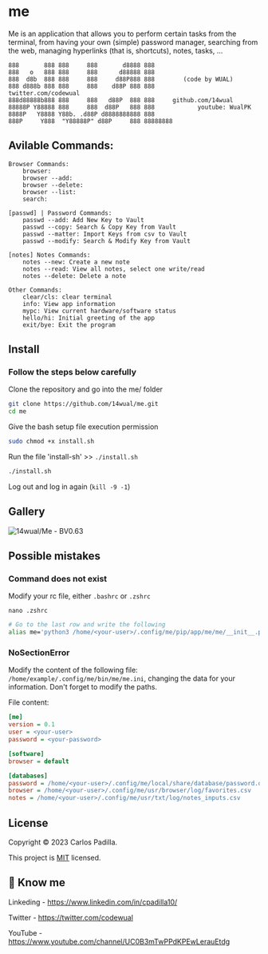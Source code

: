 # me

Me is an application that allows you to perform certain tasks from the terminal, from having your own (simple) password manager, searching from the web, managing hyperlinks (that is, shortcuts), notes, tasks, ...

```
888       888 888     888       d8888 888
888   o   888 888     888      d88888 888
888  d8b  888 888     888     d88P888 888        (code by WUAL)
888 d888b 888 888     888    d88P 888 888            twitter.com/codewual
888d88888b888 888     888   d88P  888 888     github.com/14wual
88888P Y88888 888     888  d88P   888 888            youtube: WualPK
8888P   Y8888 Y88b. .d88P d8888888888 888     
888P     Y888  "Y88888P" d88P     888 88888888
```

## Avilable Commands:

```
Browser Commands:
    browser:
    browser --add:
    browser --delete:
    browser --list: 
    search: 
     
[passwd] | Password Commands:
    passwd --add: Add New Key to Vault
    passwd --copy: Search & Copy Key from Vault
    passwd --matter: Import Keys from csv to Vault
    passwd --modify: Search & Modify Key from Vault
    
[notes] Notes Commands:
    notes --new: Create a new note
    notes --read: View all notes, select one write/read
    notes --delete: Delete a note
    
Other Commands:
    clear/cls: clear terminal
    info: View app information
    mypc: View current hardware/software status
    hello/hi: Initial greeting of the app
    exit/bye: Exit the program
```

## Install

### Follow the steps below carefully

Clone the repository and go into the me/ folder

```bash
git clone https://github.com/14wual/me.git
cd me
```

Give the bash setup file execution permission

```bash
sudo chmod +x install.sh
```

Run the file 'install-sh' >> `./install.sh`

```bash
./install.sh
```

Log out and log in again (`kill -9 -1`)

## Gallery

![14wual/Me - BV0.63](https://user-images.githubusercontent.com/105047274/216813795-52684672-216b-430d-9b6a-b3456f44c981.png)


## Possible mistakes

### Command does not exist

Modify your rc file, either `.bashrc` or `.zshrc`

```
nano .zshrc
```

```bash
# Go to the last row and write the following
alias me='python3 /home/<your-user>/.config/me/pip/app/me/me/__init__.py'
```

### NoSectionError

Modify the content of the following file: `/home/example/.config/me/bin/me/me.ini`, changing the data for your information.
Don't forget to modify the paths.

File content:

```ini
[me]
version = 0.1 
user = <your-user> 
password = <your-password>

[software]
browser = default

[databases]
password = /home/<your-user>/.config/me/local/share/database/password.db
browser = /home/<your-user>/.config/me/usr/browser/log/favorites.csv
notes = /home/<your-user>/.config/me/usr/txt/log/notes_inputs.csv
```

## License
Copyright © 2023 Carlos Padilla.

This project is [MIT](https://github.com/14wual/me/blob/main/LICENSE) licensed.

## 🚀 Know me
Linkeding - https://www.linkedin.com/in/cpadilla10/ 

Twitter - https://twitter.com/codewual 

YouTube - https://www.youtube.com/channel/UC0B3mTwPPdKPEwLerauEtdg
